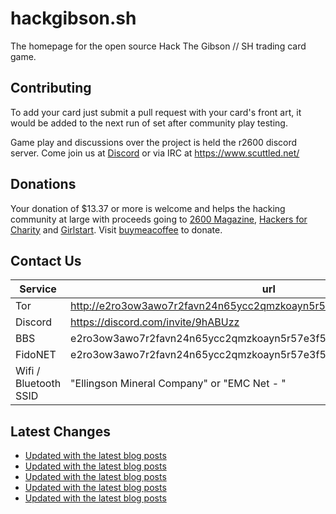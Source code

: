# hackgibson.sh
The homepage for the open source Hack The Gibson // SH trading card game.


## Contributing

To add your card just submit a pull request with your card's front art, it would be added to the next run of set after community play testing.

Game play and discussions over the project is held the r2600 discord server. Come join us at [Discord](https://discord.com/invite/9hABUzz) or via IRC at https://www.scuttled.net/


## Donations

Your donation of $13.37 or more is welcome and helps the hacking community at large with proceeds going to [2600 Magazine](https://2600.com/), [Hackers for Charity](https://hackersforcharity.org) and [Girlstart](https://girlstart.org).  Visit [buymeacoffee](https://www.buymeacoffee.com/hackgibson.sh) to donate.


## Contact Us

Service | url
-|-
Tor | http://e2ro3ow3awo7r2favn24n65ycc2qmzkoayn5r57e3f56nvjwdcgg32ad.onion
Discord | https://discord.com/invite/9hABUzz
BBS | e2ro3ow3awo7r2favn24n65ycc2qmzkoayn5r57e3f56nvjwdcgg32ad.onion:23
FidoNET | e2ro3ow3awo7r2favn24n65ycc2qmzkoayn5r57e3f56nvjwdcgg32ad.onion:24554
Wifi / Bluetooth SSID | "Ellingson Mineral Company" or "EMC Net - <fidonet address>"

## Latest Changes
<!-- BLOG-POST-LIST:START -->
- [Updated with the latest blog posts](https://github.com/DFW2600/hackgibson.sh/commit/c2ff248cecb92ffc34a18e7ba8085e75204a30f5)
- [Updated with the latest blog posts](https://github.com/DFW2600/hackgibson.sh/commit/14bea82116465800519a2c2ee1a24c8c5e636aae)
- [Updated with the latest blog posts](https://github.com/DFW2600/hackgibson.sh/commit/5da3593091be3e94a064d5528cf78e7432deaad6)
- [Updated with the latest blog posts](https://github.com/DFW2600/hackgibson.sh/commit/7d653bee1a9ae224a013e431beddc0e6158e9da2)
- [Updated with the latest blog posts](https://github.com/DFW2600/hackgibson.sh/commit/3819353f6c847ca0c9474adf56abbf9c7b4834b1)
<!-- BLOG-POST-LIST:END -->
